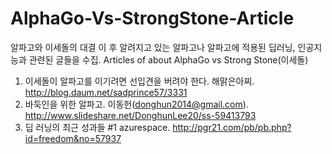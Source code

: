 # AlphaGo-Vs-StrongStone-Article
알파고와 이세돌의 대결 이 후 알려지고 있는 알파고나 알파고에 적용된 딥러닝, 인공지능과 관련된 글들을 수집. Articles of about AlphaGo vs Strong Stone(이세돌)

1. 이세돌이 알파고를 이기려면 선입견을 버려야 한다. 해맑은아찌. http://blog.daum.net/sadprince57/3331
2. 바둑인을 위한 알파고. 이동헌(donghun2014@gmail.com). http://www.slideshare.net/DonghunLee20/ss-59413793
3. 딥 러닝의 최근 성과들 #1 azurespace. http://pgr21.com/pb/pb.php?id=freedom&no=57937
